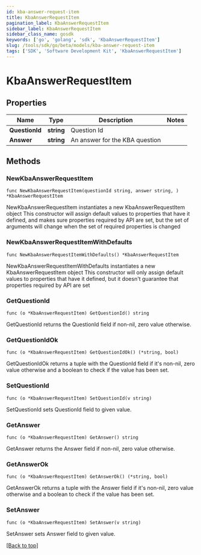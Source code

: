 ```yaml
---
id: kba-answer-request-item
title: KbaAnswerRequestItem
pagination_label: KbaAnswerRequestItem
sidebar_label: KbaAnswerRequestItem
sidebar_class_name: gosdk
keywords: ['go', 'golang', 'sdk', 'KbaAnswerRequestItem'] 
slug: /tools/sdk/go/beta/models/kba-answer-request-item
tags: ['SDK', 'Software Development Kit', 'KbaAnswerRequestItem']
---
```


# KbaAnswerRequestItem

## Properties

Name | Type | Description | Notes
------------ | ------------- | ------------- | -------------
**QuestionId** |  **string** | Question Id | 
**Answer** |  **string** | An answer for the KBA question | 

## Methods

### NewKbaAnswerRequestItem

`func NewKbaAnswerRequestItem(questionId string, answer string, ) *KbaAnswerRequestItem`

NewKbaAnswerRequestItem instantiates a new KbaAnswerRequestItem object
This constructor will assign default values to properties that have it defined,
and makes sure properties required by API are set, but the set of arguments
will change when the set of required properties is changed

### NewKbaAnswerRequestItemWithDefaults

`func NewKbaAnswerRequestItemWithDefaults() *KbaAnswerRequestItem`

NewKbaAnswerRequestItemWithDefaults instantiates a new KbaAnswerRequestItem object
This constructor will only assign default values to properties that have it defined,
but it doesn't guarantee that properties required by API are set

### GetQuestionId

`func (o *KbaAnswerRequestItem) GetQuestionId() string`

GetQuestionId returns the QuestionId field if non-nil, zero value otherwise.

### GetQuestionIdOk

`func (o *KbaAnswerRequestItem) GetQuestionIdOk() (*string, bool)`

GetQuestionIdOk returns a tuple with the QuestionId field if it's non-nil, zero value otherwise
and a boolean to check if the value has been set.

### SetQuestionId

`func (o *KbaAnswerRequestItem) SetQuestionId(v string)`

SetQuestionId sets QuestionId field to given value.


### GetAnswer

`func (o *KbaAnswerRequestItem) GetAnswer() string`

GetAnswer returns the Answer field if non-nil, zero value otherwise.

### GetAnswerOk

`func (o *KbaAnswerRequestItem) GetAnswerOk() (*string, bool)`

GetAnswerOk returns a tuple with the Answer field if it's non-nil, zero value otherwise
and a boolean to check if the value has been set.

### SetAnswer

`func (o *KbaAnswerRequestItem) SetAnswer(v string)`

SetAnswer sets Answer field to given value.



[[Back to top]](#) 


